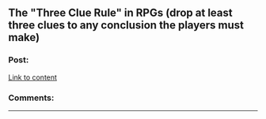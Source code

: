 ## The "Three Clue Rule" in RPGs (drop at least three clues to any conclusion the players must make)

### Post:

[Link to content]()

### Comments:

---

